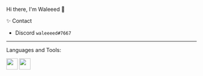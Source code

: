 Hi there, I'm Waleeed 👋

✨ Contact <br>
- Discord  `waleeeed#7667`
---
Languages and Tools:<br>


<p float="left">
  <img src="https://cdn.worldvectorlogo.com/logos/html-1.svg"                           width="30" height="30" />
  <img src="https://cdn.worldvectorlogo.com/logos/css-3.svg"                            width="30" height="30" />
</p>
